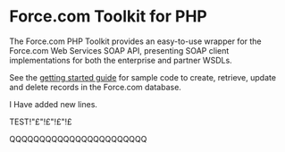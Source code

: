 Force.com Toolkit for PHP
=========================

The Force.com PHP Toolkit provides an easy-to-use wrapper for the Force.com Web Services SOAP API, presenting SOAP client implementations for both the enterprise and partner WSDLs.

See the [getting started guide](http://wiki.developerforce.com/index.php/Getting_Started_with_the_Force.com_Toolkit_for_PHP) for sample code to create, retrieve, update and delete records in the Force.com database.

I Have added new lines.

TEST!"£"!£"!£"!£

QQQQQQQQQQQQQQQQQQQQQQQ
